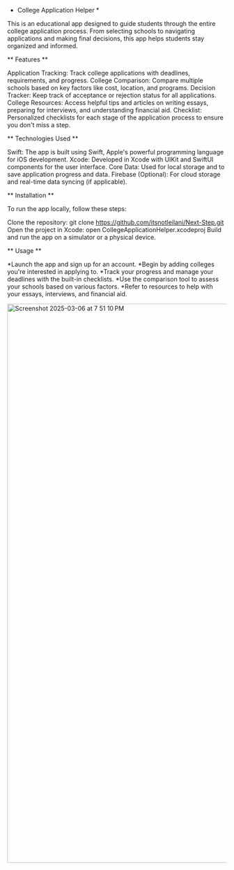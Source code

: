 * College Application Helper *

This is an educational app designed to guide students through the entire college application process. From selecting schools to navigating applications and making final decisions, this app helps students stay organized and informed.

** Features **

Application Tracking: Track college applications with deadlines, requirements, and progress.
College Comparison: Compare multiple schools based on key factors like cost, location, and programs.
Decision Tracker: Keep track of acceptance or rejection status for all applications.
College Resources: Access helpful tips and articles on writing essays, preparing for interviews, and understanding financial aid.
Checklist: Personalized checklists for each stage of the application process to ensure you don't miss a step.

** Technologies Used **

Swift: The app is built using Swift, Apple's powerful programming language for iOS development.
Xcode: Developed in Xcode with UIKit and SwiftUI components for the user interface.
Core Data: Used for local storage and to save application progress and data.
Firebase (Optional): For cloud storage and real-time data syncing (if applicable).

** Installation **

To run the app locally, follow these steps:

Clone the repository:
git clone https://github.com/itsnotleilani/Next-Step.git
Open the project in Xcode:
open CollegeApplicationHelper.xcodeproj
Build and run the app on a simulator or a physical device.

** Usage **

*Launch the app and sign up for an account.
*Begin by adding colleges you're interested in applying to.
*Track your progress and manage your deadlines with the built-in checklists.
*Use the comparison tool to assess your schools based on various factors.
*Refer to resources to help with your essays, interviews, and financial aid.

<img width="1280" alt="Screenshot 2025-03-06 at 7 51 10 PM" src="https://github.com/user-attachments/assets/8c43f925-a969-4826-9a23-b2ebc112dbf6" />
